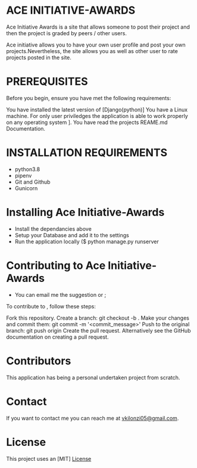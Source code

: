 # ACE INITIATIVE-AWARDS

Ace Initiative Awards is a site that allows someone to post their project and then the project is graded by peers / other users.

Ace initiative allows you to have your own user profile and post your own projects.Nevertheless, the site allows you as well as other user to rate projects posted in the site.

# PREREQUISITES
Before you begin, ensure you have met the following requirements:

You have installed the latest version of [Django(python)]
You have a Linux machine. For only user priviledges the application is able to work properly on any operating system ].
You have read the projects REAME.md Documentation.

# INSTALLATION REQUIREMENTS
- python3.8
- pipenv
- Git and Github
- Gunicorn

# Installing Ace Initiative-Awards
- Install the dependancies above
- Setup your Database and add it to the settings 
- Run the application locally ($ python manage.py runserver

# Contributing to Ace Initiative-Awards
- You can email me the suggestion or ;

To contribute to <Ace Initiative Awards>, follow these steps:

Fork this repository.
Create a branch: git checkout -b <ft-comments>.
Make your changes and commit them: git commit -m '<commit_message>'
Push to the original branch: git push origin <ft-comment>
Create the pull request.
Alternatively see the GitHub documentation on creating a pull request.

# Contributors
This application has being a personal undertaken project from scratch.

# Contact
If you want to contact me you can reach me at vkilonzi05@gmail.com.

# License
This project uses an [MIT] [License](https://github.com/kilonzijnr/Aceinitiative-awards/blob/master/License)